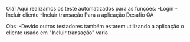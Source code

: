 Olá!
Aqui realizamos os teste automatizados para as funções:
  -Login
  -Incluir cliente
  -Incluir transação
Para a aplicação Desafio QA

Obs:
  -Devido outros testadores também estarem utilizando a aplicação o cliente usado em "Incluir transação" varia
  
